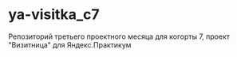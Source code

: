 # ya-visitka_c7
Репозиторий третьего проектного месяца для когорты 7, проект "Визитница" для Яндекс.Практикум
